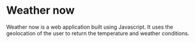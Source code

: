 # Weather now
Weather now is a web application built using Javascript. It uses the geolocation of the user to return the temperature and weather conditions.

